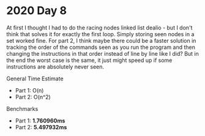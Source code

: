 # 2020 Day 8
At first I thought I had to do the racing nodes linked list dealio - but I don't think that solves it for exactly the first loop. Simply storing seen nodes in a set worked fine. 
For part 2, I think maybe there could be a faster solution in tracking the order of the commands seen as you run the program and then changing the instructions in that order instead of line by line like I did? But in the end the worst case is the same, it just might speed up if some instructions are absolutely never seen. 

General Time Estimate
- Part 1: O(n) 
- Part 2: O(n^2)

Benchmarks
- Part 1: **1.760960ms**
- Part 2: **5.497932ms**



